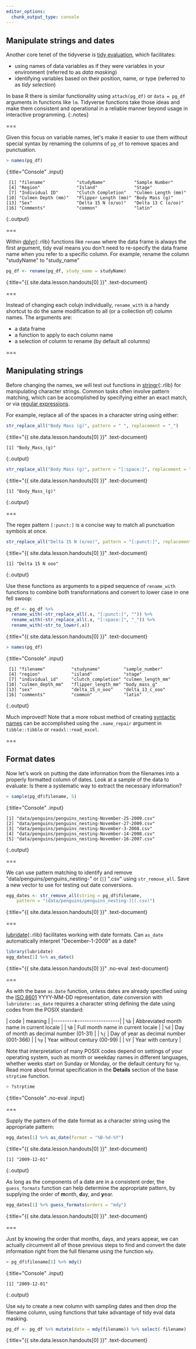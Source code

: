 ```yaml
---
editor_options: 
  chunk_output_type: console
---
```


## Manipulate strings and dates

Another core tenet of the tidyverse is [tidy evaluation](https://adv-r.hadley.nz/evaluation.html), which facilitates:

- using names of data variables as if they were variables in your environment (referred to as *data masking*)
- identifying variables based on their position, name, or type (referred to as *tidy selection*)

In base R there is similar functionality using `attach(pg_df)` or `data = pg_df` arguments in functions like `lm`. Tidyverse functions take those ideas and make them consistent and operational in a reliable manner beyond usage in interactive programming. 
{:.notes}

===

Given this focus on variable names, let's make it easier to use them without special syntax by renaming the columns of `pg_df` to remove spaces and punctuation. 



~~~r
> names(pg_df)
~~~
{:title="Console" .input}


~~~
 [1] "filename"            "studyName"           "Sample Number"      
 [4] "Region"              "Island"              "Stage"              
 [7] "Individual ID"       "Clutch Completion"   "Culmen Length (mm)" 
[10] "Culmen Depth (mm)"   "Flipper Length (mm)" "Body Mass (g)"      
[13] "Sex"                 "Delta 15 N (o/oo)"   "Delta 13 C (o/oo)"  
[16] "Comments"            "common"              "latin"              
~~~
{:.output}



===

Within [dplyr](){:.rlib} functions like `rename` where the data frame is always the first argument, tidy eval means you don't need to re-specify the data frame name when you refer to a specific column. For example, rename the column "studyName" to "study_name"



~~~r
pg_df <- rename(pg_df, study_name = studyName)
~~~
{:title="{{ site.data.lesson.handouts[0] }}" .text-document}


===

Instead of changing each colujn individually, `rename_with` is a handy shortcut to do the same modification to all (or a collection of) column names. The arguments are: 

* a data frame
* a function to apply to each column name 
* a selection of column to rename (by default all columns)

===

## Manipulating strings

Before changing the names, we will test out functions in [stringr](){:.rlib} for manipulating character strings. Common tasks often involve pattern matching, which can be accomplished by specifying either an exact match, or via  [regular expressions](https://stringr.tidyverse.org/articles/regular-expressions.html).

For example, replace all of the spaces in a character string using either:



~~~r
str_replace_all("Body Mass (g)", pattern = " ", replacement = "_")
~~~
{:title="{{ site.data.lesson.handouts[0] }}" .text-document}


~~~
[1] "Body_Mass_(g)"
~~~
{:.output}


~~~r
str_replace_all("Body Mass (g)", pattern = "[:space:]", replacement = "_")
~~~
{:title="{{ site.data.lesson.handouts[0] }}" .text-document}


~~~
[1] "Body_Mass_(g)"
~~~
{:.output}


===

The regex pattern `[:punct:]` is a concise way to match all punctuation symbols at once.



~~~r
str_replace_all("Delta 15 N (o/oo)", pattern = "[:punct:]", replacement = "")
~~~
{:title="{{ site.data.lesson.handouts[0] }}" .text-document}


~~~
[1] "Delta 15 N ooo"
~~~
{:.output}


Use these functions as arguments to a piped sequence of `rename_with` functions to combine both transformations and convert to lower case in one fell swoop:



~~~r
pg_df <- pg_df %>%
  rename_with(~str_replace_all(.x, "[:punct:]", "")) %>%
  rename_with(~str_replace_all(.x, "[:space:]", "_")) %>%
  rename_with(~str_to_lower(.x))
~~~
{:title="{{ site.data.lesson.handouts[0] }}" .text-document}





~~~r
> names(pg_df)
~~~
{:title="Console" .input}


~~~
 [1] "filename"          "studyname"         "sample_number"    
 [4] "region"            "island"            "stage"            
 [7] "individual_id"     "clutch_completion" "culmen_length_mm" 
[10] "culmen_depth_mm"   "flipper_length_mm" "body_mass_g"      
[13] "sex"               "delta_15_n_ooo"    "delta_13_c_ooo"   
[16] "comments"          "common"            "latin"            
~~~
{:.output}


Much improved!! Note that a more robust method of creating [syntactic names](https://principles.tidyverse.org/names-attribute.html#syntactic-names) can be accomplished using the `.name_repair` argument in `tibble::tibble` or `readxl::read_excel`.

===

## Format dates

Now let's work on putting the date information from the filenames into a properly formatted column of dates. Look at a sample of the data to evaluate: Is there a systematic way to extract the necessary information?



~~~r
> sample(pg_df$filename, 5)
~~~
{:title="Console" .input}


~~~
[1] "data/penguins/penguins_nesting-November-25-2009.csv"
[2] "data/penguins/penguins_nesting-November-27-2009.csv"
[3] "data/penguins/penguins_nesting-November-3-2008.csv" 
[4] "data/penguins/penguins_nesting-November-14-2008.csv"
[5] "data/penguins/penguins_nesting-November-16-2007.csv"
~~~
{:.output}


===

We can use pattern matching to identify and remove "data/penguins/penguins_nesting-" or (`|`) ".csv" using `str_remove_all`. Save a new vector to use for testing out date conversions. 



~~~r
egg_dates <- str_remove_all(string = pg_df$filename, 
    pattern = "(data/penguins/penguins_nesting-)|(.csv)")
~~~
{:title="{{ site.data.lesson.handouts[0] }}" .text-document}


===

[lubridate](){:.rlib} facilitates working with date formats. Can `as_date` automatically interpret "December-1-2009" as a date?



~~~r
library(lubridate)
egg_dates[1] %>% as_date()
~~~
{:title="{{ site.data.lesson.handouts[0] }}" .no-eval .text-document}



===

As with the base `as.Date` function, unless dates are already specified using the [ISO 8601](https://en.wikipedia.org/wiki/ISO_8601) YYYY-MM-DD representation, date conversion with `lubridate::as_date` requires a character string defining the date using codes from the POSIX standard:

| code    | meaning          |
|---------+------------------|
| `%b`    |  Abbreviated month name in current locale   |
| `%B`    |  Full month name in current locale          |
| `%d`    |  Day of month as decimal number (01-31)     |
| `%j`    |  Day of year as decimal number (001-366)    |
| `%y`    |  Year without century (00-99)               |
| `%Y`    |  Year with century                          |

Note that interpretation of many POSIX codes depend on settings of your operating system, such as month or weekday names in different languages, whether weeks start on Sunday or Monday, or the default century for `%y`. Read more about format specification in the **Details** section of the base `strptime` function. 



~~~r
> ?strptime
~~~
{:title="Console" .no-eval .input}


===

Supply the pattern of the date format as a character string using the appropriate pattern:



~~~r
egg_dates[1] %>% as_date(format = "%B-%d-%Y")
~~~
{:title="{{ site.data.lesson.handouts[0] }}" .text-document}


~~~
[1] "2009-12-01"
~~~
{:.output}


As long as the components of a date are in a consistent order, the `guess_formats` function can help determine the appropriate pattern, by supplying the order of **m**onth, **d**ay, and **y**ear. 



~~~r
egg_dates[1] %>% guess_formats(orders = "mdy")
~~~
{:title="{{ site.data.lesson.handouts[0] }}" .text-document}


===

Just by knowing the order that months, days, and years appear, we can actually circumvent all of those previous steps to find and convert the date information right from the full filename using the function `mdy`.



~~~r
> pg_df$filename[1] %>% mdy()
~~~
{:title="Console" .input}


~~~
[1] "2009-12-01"
~~~
{:.output}


Use `mdy` to create a new column with sampling dates and then drop the filename column, using functions that take advantage of tidy eval data masking.



~~~r
pg_df <- pg_df %>% mutate(date = mdy(filename)) %>% select(-filename)
~~~
{:title="{{ site.data.lesson.handouts[0] }}" .text-document}




